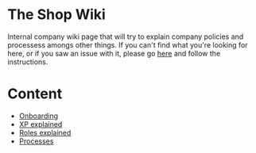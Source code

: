 # The Shop Wiki
Internal company wiki page that will try to explain company policies and processess amongs other things. If you can't find 
what you're looking for here, or if you saw an issue with it, please go [here](wiki-issues.md) and follow the instructions.

# Content
  - [Onboarding](onboarding.md)
  - [XP explained](xp-explained.md)
  - [Roles explained](roles-explained.md)
  - [Processes](processes.md)
